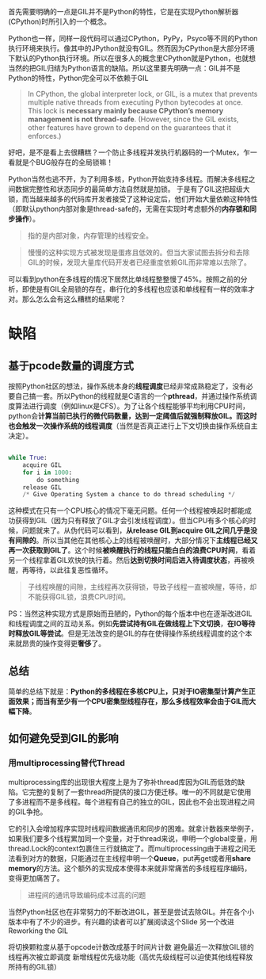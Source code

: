 首先需要明确的一点是GIL并不是Python的特性，它是在实现Python解析器(CPython)时所引入的一个概念。

Python也一样，同样一段代码可以通过CPython，PyPy，Psyco等不同的Python执行环境来执行。像其中的JPython就没有GIL。然而因为CPython是大部分环境下默认的Python执行环境。所以在很多人的概念里CPython就是Python，也就想当然的把GIL归结为Python语言的缺陷。所以这里要先明确一点：GIL并不是Python的特性，Python完全可以不依赖于GIL


> In CPython, the global interpreter lock, or GIL, is a mutex that prevents multiple native threads from executing Python bytecodes at once. This lock is **necessary mainly because CPython’s memory management is not thread-safe**. (However, since the GIL exists, other features have grown to depend on the guarantees that it enforces.)

好吧，是不是看上去很糟糕？一个防止多线程并发执行机器码的一个Mutex，乍一看就是个BUG般存在的全局锁嘛！


Python当然也逃不开，为了利用多核，Python开始支持多线程。而解决多线程之间数据完整性和状态同步的最简单方法自然就是加锁。 于是有了GIL这把超级大锁，而当越来越多的代码库开发者接受了这种设定后，他们开始大量依赖这种特性（即默认python内部对象是thread-safe的，无需在实现时考虑额外的**内存锁和同步操作**）。

> 指的是内部对象，内存管理的线程安全。

>慢慢的这种实现方式被发现是蛋疼且低效的。但当大家试图去拆分和去除GIL的时候，发现大量库代码开发者已经重度依赖GIL而非常难以去除了。

可以看到python在多线程的情况下居然比单线程整整慢了45%。按照之前的分析，即使是有GIL全局锁的存在，串行化的多线程也应该和单线程有一样的效率才对。那么怎么会有这么糟糕的结果呢？

# 缺陷
## 基于pcode数量的调度方式
按照Python社区的想法，操作系统本身的**线程调度**已经非常成熟稳定了，没有必要自己搞一套。所以Python的线程就是C语言的一个**pthread**，并通过操作系统调度算法进行调度（例如linux是CFS）。为了让各个线程能够平均利用CPU时间，python会**计算当前已执行的微代码数量，达到一定阈值后就强制释放GIL。而这时也会触发一次操作系统的线程调度**（当然是否真正进行上下文切换由操作系统自主决定）。


```python

while True:
    acquire GIL
    for i in 1000:
        do something
    release GIL
    /* Give Operating System a chance to do thread scheduling */
```

这种模式在只有一个CPU核心的情况下毫无问题。任何一个线程被唤起时都能成功获得到GIL（因为只有释放了GIL才会引发线程调度）。但当CPU有多个核心的时候，问题就来了。从伪代码可以看到，**从release GIL到acquire GIL之间几乎是没有间隙的**。所以当其他在其他核心上的线程被唤醒时，大部分情况下**主线程已经又再一次获取到GIL了**。这个时候**被唤醒执行的线程只能白白的浪费CPU时间**，看着另一个线程拿着GIL欢快的执行着。然后**达到切换时间后进入待调度状态**，再被唤醒，再等待，以此往复恶性循环。

> 子线程唤醒的间隙，主线程再次获得锁，导致子线程一直被唤醒，等待，却不能获得GIL锁，浪费CPU时间。

PS：当然这种实现方式是原始而丑陋的，Python的每个版本中也在逐渐改进GIL和线程调度之间的互动关系。例如**先尝试持有GIL在做线程上下文切换**，**在IO等待时释放GIL等尝试**。但是无法改变的是GIL的存在使得操作系统线程调度的这个本来就昂贵的操作变得更**奢侈**了。

## 总结
简单的总结下就是：**Python的多线程在多核CPU上，只对于IO密集型计算产生正面效果；而当有至少有一个CPU密集型线程存在，那么多线程效率会由于GIL而大幅下降**。

## 如何避免受到GIL的影响

### 用multiprocessing替代Thread

multiprocessing库的出现很大程度上是为了弥补thread库因为GIL而低效的缺陷。它完整的复制了一套thread所提供的接口方便迁移。唯一的不同就是它使用了多进程而不是多线程。每个进程有自己的独立的GIL，因此也不会出现进程之间的GIL争抢。

它的引入会增加程序实现时线程间数据通讯和同步的困难。就拿计数器来举例子，如果我们要多个线程累加同一个变量，对于thread来说，申明一个global变量，用thread.Lock的context包裹住三行就搞定了。而multiprocessing由于进程之间无法看到对方的数据，只能通过在主线程申明一个**Queue**，put再get或者用**share memory**的方法。这个额外的实现成本使得本来就非常痛苦的多线程程序编码，变得更加痛苦了。
> 进程间的通讯导致编码成本过高的问题

当然Python社区也在非常努力的不断改进GIL，甚至是尝试去除GIL。并在各个小版本中有了不少的进步。有兴趣的读者可以扩展阅读这个Slide 另一个改进Reworking the GIL

将切换颗粒度从基于opcode计数改成基于时间片计数
避免最近一次释放GIL锁的线程再次被立即调度
新增线程优先级功能（高优先级线程可以迫使其他线程释放所持有的GIL锁）